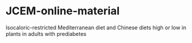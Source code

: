 # JCEM-online-material
Isocaloric-restricted Mediterranean diet and Chinese diets high or low in plants in adults with prediabetes
